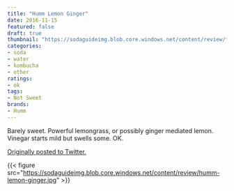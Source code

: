 ```yaml
---
title: "Humm Lemon Ginger"
date: 2016-11-15
featured: false
draft: true
thumbnail: "https://sodaguideimg.blob.core.windows.net/content/review/thumbs/humm-lemon-ginger.jpg"
categories:
- soda
- water
- kombucha
- other
ratings:
- ok
tags:
- Not Sweet
brands:
- Humm
---
```


Barely sweet. Powerful lemongrass, or possibly ginger mediated lemon. Vinegar starts mild but swells some. OK.

[Originally posted to Twitter.](https://twitter.com/Cavorter/status/798697160166506498)

{{< figure src="https://sodaguideimg.blob.core.windows.net/content/review/humm-lemon-ginger.jpg" >}}

